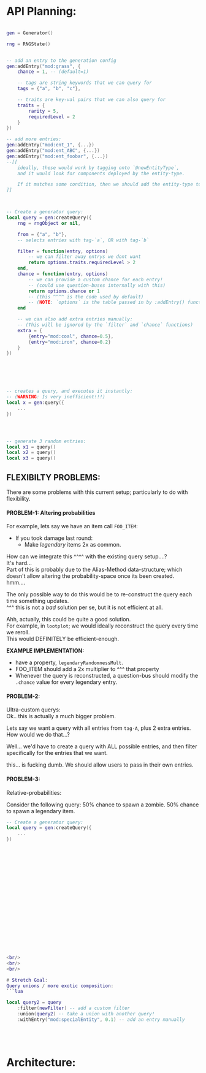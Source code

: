 

# API Planning:
```lua

gen = Generator()

rng = RNGState()


-- add an entry to the generation config
gen:addEntry("mod:grass", {
    chance = 1, -- (default=1)

    -- tags are string keywords that we can query for
    tags = {"a", "b", "c"},

    -- traits are key-val pairs that we can also query for
    traits = {
        rarity = 5,
        requiredLevel = 2
    }
})

-- add more entries:
gen:addEntry("mod:ent_1", {...})
gen:addEntry("mod:ent_ABC", {...})
gen:addEntry("mod:ent_foobar", {...})
--[[
    ideally, these would work by tagging onto `@newEntityType`,
    and it would look for components deployed by the entity-type.

    If it matches some condition, then we should add the entity-type to our pool.
]]



-- Create a generator query:
local query = gen:createQuery({
    rng = rngObject or nil,

    from = {"a", "b"},
    -- selects entries with tag-`a`, OR with tag-`b`

    filter = function(entry, options)
        -- we can filter away entrys we dont want
        return options.traits.requiredLevel > 2
    end,
    chance = function(entry, options)
        -- we can provide a custom chance for each entry!
        -- (could use question-buses internally with this)
        return options.chance or 1
        -- (this ^^^^ is the code used by default)
        -- (NOTE: `options` is the table passed in by :addEntry() function)
    end

    -- we can also add extra entries manually:
    -- (This will be ignored by the `filter` and `chance` functions)
    extra = {
        {entry="mod:coal", chance=0.5},
        {entry="mod:iron", chance=0.2}
    }
})






-- creates a query, and executes it instantly:
-- (WARNING: Is very inefficient!!!)
local x = gen:query({
    ...
})




-- generate 3 random entries:
local x1 = query()
local x2 = query()
local x3 = query()

```


## FLEXIBILTY PROBLEMS:
There are some problems with this current setup;
particularly to do with flexibility.


#### PROBLEM-1: Altering probabilities
For example, lets say we have an item call `FOO_ITEM`:
- If you took damage last round:
    - Make *legendary* items 2x as common.

How can we integrate this ^^^^ with the existing query setup....?  
It's hard...  
Part of this is probably due to the Alias-Method data-structure;
which doesn't allow altering the probability-space once its been created.  
hmm....

The only possible way to do this would be to re-construct the query
each time something updates.   
^^^ this is not a *bad* solution per se, but it is not efficient at all.

Ahh, actually, this could be quite a good solution.    
For example, in `lootplot`; we would ideally reconstruct the 
query every time we reroll.   
This would DEFINITELY be efficient-enough.

**EXAMPLE IMPLEMENTATION:**
- have a property, `legendaryRandomnessMult`.
- FOO_ITEM should add a 2x multiplier to ^^^ that property
- Whenever the query is reconstructed, a question-bus should modify the `.chance` value for every legendary entry.


#### PROBLEM-2: 
Ultra-custom querys:   
Ok.. this is actually a much bigger problem.

Lets say we want a query with all entries from `tag-A`, plus 2 extra entries.
How would we do that...?

Well... we'd have to create a query with ALL possible entries,
and then filter specifically for the entries that we want.

this... is fucking dumb. We should allow users to pass in their own entries.



#### PROBLEM-3:
Relative-probabilities:

Consider the following query:
    50% chance to spawn a zombie.
    50% chance to spawn a legendary item.
```lua
-- Create a generator query:
local query = gen:createQuery({
    ...
})





















<br/>
<br/>
<br/>

# Stretch Goal:
Query unions / more exotic composition:
```lua

local query2 = query
    :filter(newFilter) -- add a custom filter
    :union(query2) -- take a union with another query!
    :withEntry("mod:specialEntity", 0.1) -- add an entry manually

```

<br/>
<br/>




# Architecture:

```mermaid

```

